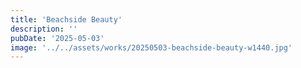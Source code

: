 ```yaml
---
title: 'Beachside Beauty'
description: ''
pubDate: '2025-05-03'
image: '../../assets/works/20250503-beachside-beauty-w1440.jpg'
---
```

